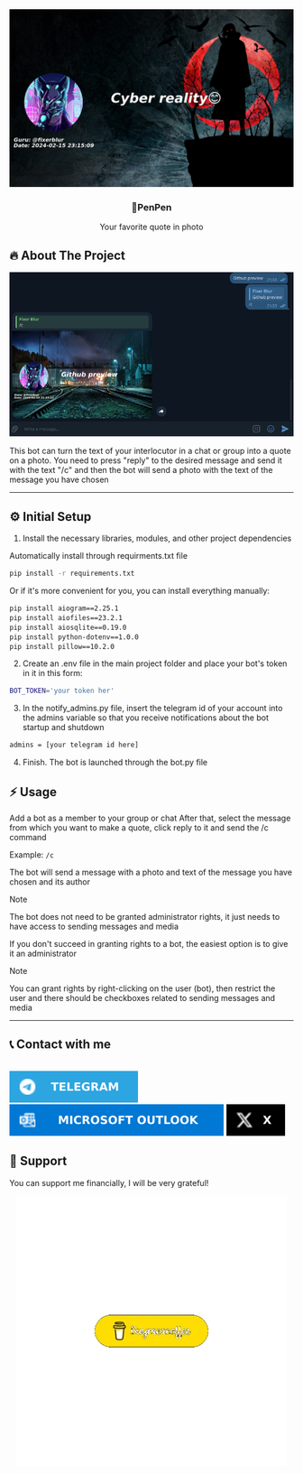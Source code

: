 <div align="center">
  <a href="https://github.com/FixerBlur/PenPen-QuoteBot">
    <img src="file_readme/background.jpg" alt="Logo">
  </a>

<h3 align="center">🐧PenPen</h3>

  <p align="center">
    Your favorite quote in photo
    <br />
  </p>
</div>

## 🔥 About The Project

<img src="file_readme/screen.jpg"></img>

This bot can turn the text of your interlocutor in a chat or group into a quote on a photo. 
You need to press "reply" to the desired message and send it with the text "/c" and then the bot will send a photo with the text of the message you have chosen 

<hr>

## ⚙️ Initial Setup

1. Install the necessary libraries, modules, and other project dependencies

Automatically install through requirments.txt file
 ```sh
pip install -r requirements.txt
 ```
Or if it's more convenient for you, you can install everything manually:
 ```sh
pip install aiogram==2.25.1
pip install aiofiles==23.2.1
pip install aiosqlite==0.19.0
pip install python-dotenv==1.0.0
pip install pillow==10.2.0
```
2. Create an .env file in the main project folder and place your bot's token in it in this form: 
```sh
BOT_TOKEN='your token her'
```
3. In the notify_admins.py file, insert the telegram id of your account into the admins variable so that you receive notifications about the bot startup and shutdown
 ```sh
admins = [your telegram id here]
 ```
4. Finish. The bot is launched through the bot.py file

## ⚡️ Usage

Add a bot as a member to your group or chat
After that, select the message from which you want to make a quote, click reply to it and send the /c command

Example: `/c`

The bot will send a message with a photo and text of the message you have chosen and its author

> [!NOTE]
> The bot does not need to be granted administrator rights, it just needs to have access to sending messages and media

If you don't succeed in granting rights to a bot, the easiest option is to give it an administrator

> [!NOTE]
> You can grant rights by right-clicking on the user (bot), then restrict the user and there should be checkboxes related to sending messages and media

<hr/>

## 📞 Contact with me

<br>
<a target="_blank" href="https://t.me/fixerblur"><img src="https://github.com/FixerBlur/FixerBlur/blob/main/assets/icon/TELEGRAM.svg"></img></a>
<a target="_blank" href="mailto:fixerblur@outlook.com"><img src="https://github.com/FixerBlur/FixerBlur/blob/main/assets/icon/OUTLOOK.svg"></img></a>
<a target="_blank" href="https://twitter.com/fixerblurGG"><img src="https://github.com/FixerBlur/FixerBlur/blob/main/assets/icon/X.svg"></img></a>

<br>

## 🍩 Support
You can support me financially, I will be very grateful!
<div align="center">
  <a href="https://www.buymeacoffee.com/fixerblur">
    <img src="https://github.com/FixerBlur/FixerBlur/blob/main/assets/coffee.webp" alt="Logo">
  </a>
</div>
